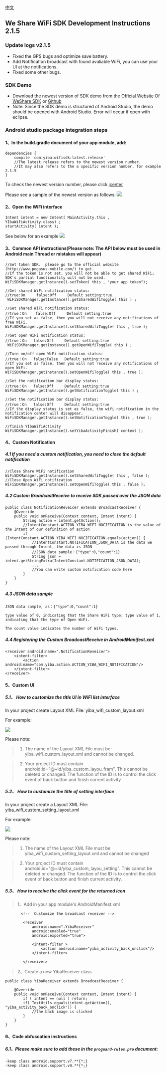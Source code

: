 [中文](README_cn.md)
## We Share WiFi SDK Development Instructions 2.1.5

### Update logs v2.1.5

- Fixed the GPS bugs and optimize save battery.
- Add Notification broadcast with found avaliable WiFi, you can use your UI at the notifications.
- Fixed some other bugs.

### SDK Demo



 - Download the newest version of SDK demo from the[ Official Website Of WeShare SDK](http://www.pegasus-mobile.com/index_en.html) or [Github](https://github.com/yibawifi/wifisdk)
 - Note: Since the SDK demo is structured of Android Studio, the demo should be opened with Android Studio. Error will occur if open with eclipse.



### Android studio package integration steps

#### 1、In the build.gradle document of your app module, add:
```
dependencies {
    compile 'com.yiba:wifisdk:latest.release'
    //The latest.release refers to the newest version number.
    //It may also refers to the a specific version number, for example 2.1.5
}
```
To check the newest version number, please click [jcenter](http://jcenter.bintray.com/com/yiba/wifisdk/)

Please see a sample of the newest version as follows:
![](http://i2.buimg.com/567571/69c62f08ef69e2a9.png)



#### 2、Open the WiFi interface
```
Intent intent = new Intent( MainActivity.this , YIbaWifiActivity.class) ;
startActivity( intent );
```
See below for an example
![](http://i2.buimg.com/567571/976f52477c954722.png)


#### 3、Common API instructions(Please note: The API below must be used in Android main Thread or mistakes will appear)
```
//Set token SDK.  please go to the official website (http://www.pegasus-mobile.com/) to get.
//If the token is not set, you will not be able to get shared WiFi; SDK's partial functionality will not be used.
WiFiSDKManager.getInstance().setToken( this , "your app token");

//Get shared WiFi notification status:
//true:On     false:Off     Default setting:true.
 WiFiSDKManager.getInstance().getSharedWifiToggle( this ) ;

//Get shared WiFi notification status:
//true：On    false:Off     Default setting:true
//If you set as false, then you will not receive any notifications of free WiFi.
WiFiSDKManager.getInstance().setSharedWifiToggle( this , true );

//Get open WiFi notification status:
//true：On   false:Off     Default setting:true
 WiFiSDKManager.getInstance().getOpenWifiToggle( this ) ;

//Turn on/off open WiFi notification status:
//true：On   false:False   Default setting:true
//If you set as false, then you will not receive any notifications of open WiFi.
WiFiSDKManager.getInstance().setOpenWifiToggle( this , true );

//Get the notification bar display status:
//true：On   false:Off     Default setting:true
WiFiSDKManager.getInstance().getNotificationToggle( this ) ;

//Set the notification bar display status:
//true：On   false:Off     Default setting:true
//If the display status is set as false, the wifi notification in the notification center will disappear.
WiFiSDKManager.getInstance().setNotificationToggle( this , true );

//finish YIbaWifiActivity
WiFiSDKManager.getInstance().setYibaActivityFinish( context );

```

#### 4、Custom Notification

##### 4.1  If you need a custom notification, you need to close the default notification

```
//Close Share WiFi notification
WiFiSDKManager.getInstance().setSharedWifiToggle( this , false );
//Close Open WiFi notification
WiFiSDKManager.getInstance().setOpenWifiToggle( this , false );
```

##### 4.2  Custom BroadcastReceive to receive SDK passed over the JSON data
```
public class NotificationReveicer extends BroadcastReceiver {
    @Override
    public void onReceive(Context context, Intent intent) {
        String action = intent.getAction();
        //IntentConstant.ACTION_YIBA_WIFI_NOCIFICATION is the value of the Intent of our definition of action
        if (IntentConstant.ACTION_YIBA_WIFI_NOCIFICATION.equals(action)) {
            //IntentConstant.NOTIFICATION_JSON_DATA is the data we passed through Intent, the data is JSON
            //JSON data sample：{"type":0,"count":1}
            String json = intent.getStringExtra(IntentConstant.NOTIFICATION_JSON_DATA);
            ...
            //You can write custom notification code here
        }
    }
}
```

##### 4.3  JSON data sample
```
JSON data sample, as：{"type":0,"count":1}

type value of 0, indicating that the Share WiFi type; type value of 1, indicating that the type of Open WiFi.

The count value indicates the number of WiFi types.
```

##### 4.4  Registering the Custom BroadcastReceive in AndroidManifest.xml
```
<receiver android:name=".NotificationReveicer">
    <intent-filter>
        <action android:name="com.yiba.action.ACTION_YIBA_WIFI_NOTIFICATION"/>
    </intent-filter>
</receiver>
```


#### 5、Custom UI
##### 5.1、 How to customize the title UI in WiFi list interface
In your project create Layout XML File: yiba_wifi_custom_layout.xml

For example:

![](/app/img/pic1.png)

Please note:

>1. The name of the Layout XML File must be: yiba_wifi_custom_layout.xml and cannot be changed.

>2. Your project ID must contain android:id="@+id/yiba_custom_layou_fram". This cannot be deleted or changed. The function of the ID is to control the click event of back button and finish current activity

##### 5.2、 How to customize the title of setting interface

In your project create a Layout XML File: yiba_wifi_custom_setting_layout.xml

For example:

![](/app/img/pic4.png)

Please note:

>1. The name of the Layout XML File must be yiba_wifi_custom_setting_layout.xml and cannot be changed

>2. Your project ID must contain android:id="@+id/yiba_custom_layou_setting". This cannot be deleted or changed. The function of the ID is to control the click event of back button and finish current activity.

##### 5.3、 How to receive the click event for the returned icon

>1、Add in your app module's AndroidManifest.xml

```
       <!--  Customize the broadcast receiver -->

        <receiver
            android:name=".YibaReceiver"
            android:enabled="true"
            android:exported="true">

            <intent-filter >
                <action android:name="yiba_activity_back_onclick"/>
            </intent-filter>

        </receiver>

```

> 2、Create a new YibaReceiver class

```
public class YibaReceiver extends BroadcastReceiver {

    @Override
    public void onReceive(Context context, Intent intent) {
        if ( intent == null ) return;
        if( TextUtils.equals(intent.getAction(), "yiba_activity_back_onclick")) {
            //the back image is clicked
        }
    }
}

```



#### 6、Code obfuscation instructions

##### 6.1、Please make sure to add these in the `proguard-rules.pro` document:
```
-keep class android.support.v7.**{*;}
-keep class android.support.v4.**{*;}

```









